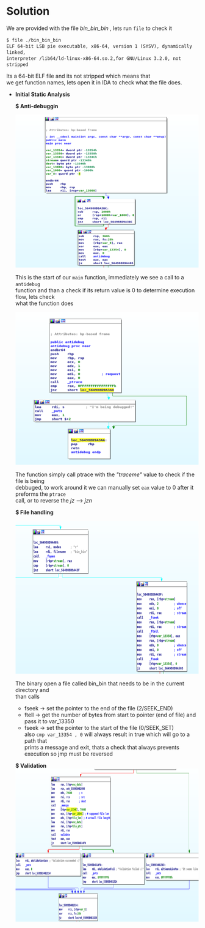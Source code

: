 # Solution

We are provided with the file *bin_bin_bin* , lets
run `file` to check it 

```
$ file ./bin_bin_bin
ELF 64-bit LSB pie executable, x86-64, version 1 (SYSV), dynamically linked,  
interpreter /lib64/ld-linux-x86-64.so.2,for GNU/Linux 3.2.0, not stripped
```
Its a 64-bit ELF file and its not stripped which means that  
we get function names, lets open it in IDA to check  what the file does.
&nbsp;
&nbsp;


* __Initial Static Analysis__  

  __$ Anti-debuggin__
   
   <img src="./screenshots/main_1.png" width="560" height="400">

    This is the start of our `main` function, immediately we see a call to a  `antidebug`  
    function and than a check if its return value is 0 to determine execution flow, lets check  
    what the function does

   <img src="./screenshots/anti_debug.png" width="560" height="400">
  
   The function simply call ptrace with the _"traceme"_ value to check if the file is being  
   debbuged, to work around it we can manually set `eax` value to 0 after it preforms the `ptrace`  
   call, or to reverse the _jz_ --> _jzn_  
   
    __$ File handling__  
   
   <img src="./screenshots/file_handle.png" width="700" height="400">  

   The binary open a file called bin_bin that needs to be in the current directory and  
   than calls
   *  fseek -> set the pointer to the end of the file (2/SEEK_END)
   *  ftell  -> get the number of bytes from start to pointer (end of file) and pass it to var_13350
   *  fseek -> set the pointer to the start of the file (0/SEEK_SET)  
   also `cmp var_13354 , 0` will always result in true which will go to a path that  
   prints a message and exit, thats a check that always prevents execution so jmp must be reversed  

   
   __$ Validation__  
   <img src="./screenshots/main_2.png" width="700" height="400">
   









